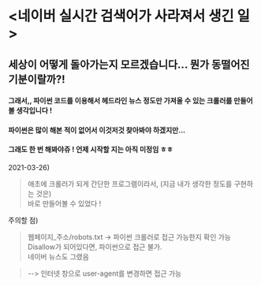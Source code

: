 <네이버 실시간 검색어가 사라져서 생긴 일>
======================================================
세상이 어떻게 돌아가는지 모르겠습니다...
뭔가 동떨어진 기분이랄까?!
-------------------------------------------------------

#### 그래서,, 파이썬 코드를 이용해서 헤드라인 뉴스 정도만 가져올 수 있는 크롤러를 만들어 볼 생각입니다 !  
#### 파이썬은 많이 해본 적이 없어서 이것저것 찾아봐야 하겠지만...  
#### 그래도 한 번 해봐야쥬 ! 언제 시작할 지는 아직 미정임 ㅎㅎ  


2021-03-26)
>애초에 크롤러가 되게 간단한 프로그램이라서, (지금 내가 생각한 정도를 구현하는 것은)  
바로 만들어볼 수 있었다 !

주의할 점)
> 웹페이지_주소/robots.txt -> 파이썬 크롤러로 접근 가능한지 확인 가능  
Disallow가 되어있다면, 파이썬으로 접근 불가.  
네이버 뉴스도 그랬음

> --> 인터넷 창으로 user-agent를 변경하면 접근 가능